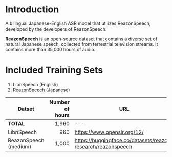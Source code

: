# Introduction

A bilingual Japanese-English ASR model that utilizes ReazonSpeech, developed by the developers of ReazonSpeech.

**ReazonSpeech** is an open-source dataset that contains a diverse set of natural Japanese speech, collected from terrestrial television streams. It contains more than 35,000 hours of audio.


# Included Training Sets

1. LibriSpeech (English)
2. ReazonSpeech (Japanese)

|Datset| Number of hours| URL|
|---|---:|---|
|**TOTAL**|1,960|---|
|LibriSpeech|960|https://www.openslr.org/12/|
|ReazonSpeech (medium) |1,000|https://huggingface.co/datasets/reazon-research/reazonspeech|
